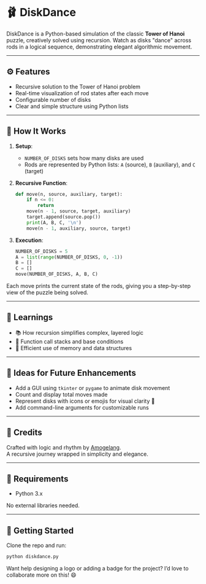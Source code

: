 # 🩰 DiskDance

DiskDance is a Python-based simulation of the classic **Tower of Hanoi** puzzle, creatively solved using recursion. Watch as disks "dance" across rods in a logical sequence, demonstrating elegant algorithmic movement.

---

## ⚙️ Features

- Recursive solution to the Tower of Hanoi problem
- Real-time visualization of rod states after each move
- Configurable number of disks
- Clear and simple structure using Python lists

---

## 📜 How It Works

1. **Setup**:
   - `NUMBER_OF_DISKS` sets how many disks are used
   - Rods are represented by Python lists: `A` (source), `B` (auxiliary), and `C` (target)

2. **Recursive Function**:
   ```python
   def move(n, source, auxiliary, target):
       if n <= 0:
           return
       move(n - 1, source, target, auxiliary)
       target.append(source.pop())
       print(A, B, C, '\n')
       move(n - 1, auxiliary, source, target)
   ```

3. **Execution**:
   ```python
   NUMBER_OF_DISKS = 5
   A = list(range(NUMBER_OF_DISKS, 0, -1))
   B = []
   C = []
   move(NUMBER_OF_DISKS, A, B, C)
   ```

Each move prints the current state of the rods, giving you a step-by-step view of the puzzle being solved.

---

## 🧠 Learnings

- 📚 How recursion simplifies complex, layered logic
- 🎯 Function call stacks and base conditions
- 🧩 Efficient use of memory and data structures

---

## 🔮 Ideas for Future Enhancements

- Add a GUI using `tkinter` or `pygame` to animate disk movement
- Count and display total moves made
- Represent disks with icons or emojis for visual clarity 🥏
- Add command-line arguments for customizable runs

---

## 🙌 Credits

Crafted with logic and rhythm by [Amogelang](https://github.com/Amo99Mabs).  
A recursive journey wrapped in simplicity and elegance.

---

## 🐍 Requirements

- Python 3.x

No external libraries needed.

---

## 🚀 Getting Started

Clone the repo and run:

```bash
python diskdance.py
```

Want help designing a logo or adding a badge for the project? I’d love to collaborate more on this! 😄

